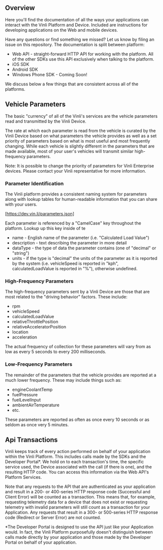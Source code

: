 ## Overview
Here you'll find the documentation of all the ways your applications can interact with the Vinli Platform and Device. Included are instructions for developing applications on the Web and mobile devices.

Have any questions or find something we missed? Let us know by filing an issue on this repository.
The documentation is split between platform:

* Web API - straight-forward HTTP API for working with the platform. All of the other SDKs use this API exclusively when talking to the platform.
* iOS SDK
* Android SDK
* Windows Phone SDK - Coming Soon!

We discuss below a few things that are consistent across all of the platforms.

## Vehicle Parameters
The basic "currency" of all of the Vinli's services are the vehicle parameters read and transmitted by the Vinli Device.

The rate at which each parameter is read from the vehicle is curated by the Vinli Device based on what parameters the vehicle provides as well as a set priority of parameters based on what is most useful and most frequently changing. While each vehicle is slightly different in the parameters that are made available, most of your user's vehicles will transmit similar high-frequency parameters.

Note: It is possible to change the priority of parameters for Vinli Enterprise devices. Please contact your Vinli representative for more information.

### Parameter Identification
The Vinli platform provides a consistent naming system for parameters along with lookup tables for human-readable information that you can share with your users.

[https://dev.vin.li/parameters.json]

Each parameter is referenced by a "CamelCase" key throughout the platform. Lookup up this key inside of te

* name - English name of the parameter (i.e. "Calculated Load Value")
* description - text describing the parameter in more detail
* dataType - the type of data the parameter contains (one of "decimal" or "string")
* units - if the type is "decimal" the units of the parameter as it is reported by the system (i.e. vehicleSpeed is reported in "kph", calculatedLoadValue is reported in "%"), otherwise undefined.

### High-Frequency Parameters
The high-frequency parameters sent by a Vinli Device are those that are most related to the "driving behavior" factors. These include:

* rpm
* vehicleSpeed
* calculatedLoadValue
* relativeThrottlePosition
* relativeAcceleratorPosition
* location
* acceleration

The actual frequency of collection for these parameters will vary from as low as every 5 seconds to every 200 milliseconds.

### Low-Frequency Parameters
The remainder of the parameters that the vehicle provides are reported at a much lower frequency. These may include things such as:

* engineCoolantTemp
* fuelPressure
* fuelLevelInput
* ambientAirTemperature
* etc.

These parameters are reported as often as once every 10 seconds or as seldom as once very 5 minutes.

## Api Transactions
Vinli keeps track of every action performed on behalf of your application within the Vinli Platform. This includes calls made by the SDKs and the Developer Portal*. We hold on to each transaction's time, the specific service used, the Device associated with the call (if there is one), and the resulting HTTP code. You can access this information via the Web API's Platform Services.

Note that any requests to the API that are authenticated as your application and result in a 200- or 400-series HTTP response code (Successful and Client Error) will be counted as a transaction. This means that, for example, requesting telemetry data for a device that does not exist or requesting telemetry with invalid parameters will still count as a transaction for your Application. Any requests that result in a 300- or 500-series HTTP response code (Redirect or Server Error) are not counted.

*The Developer Portal is designed to use the API just like your Application would. In fact, the Vinli Platform purposefully doesn't distinguish between calls made directly by your application and those made by the Developer Portal on behalf of your application.
